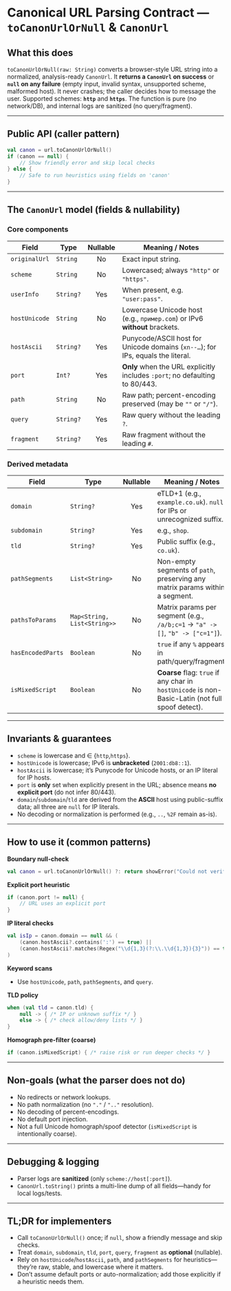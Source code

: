# Canonical URL Parsing Contract — `toCanonUrlOrNull` & `CanonUrl`

## What this does
`toCanonUrlOrNull(raw: String)` converts a browser-style URL string into a normalized, analysis-ready `CanonUrl`. It **returns a `CanonUrl` on success** or **`null` on any failure** (empty input, invalid syntax, unsupported scheme, malformed host). It never crashes; the caller decides how to message the user. Supported schemes: **`http`** and **`https`**. The function is pure (no network/DB), and internal logs are sanitized (no query/fragment).

---

## Public API (caller pattern)

```kotlin
val canon = url.toCanonUrlOrNull()
if (canon == null) {
    // Show friendly error and skip local checks
} else {
    // Safe to run heuristics using fields on 'canon'
}
```

---

## The `CanonUrl` model (fields & nullability)

### Core components

| Field         | Type      | Nullable | Meaning / Notes                                                                 |
|---------------|-----------|:--------:|----------------------------------------------------------------------------------|
| `originalUrl` | `String`  |    No    | Exact input string.                                                              |
| `scheme`      | `String`  |    No    | Lowercased; always `"http"` or `"https"`.                                        |
| `userInfo`    | `String?` |   Yes    | When present, e.g. `"user:pass"`.                                                |
| `hostUnicode` | `String`  |    No    | Lowercase Unicode host (e.g., `пример.com`) or IPv6 **without** brackets.       |
| `hostAscii`   | `String?` |   Yes    | Punycode/ASCII host for Unicode domains (`xn--…`); for IPs, equals the literal. |
| `port`        | `Int?`    |   Yes    | **Only** when the URL explicitly includes `:port`; no defaulting to 80/443.     |
| `path`        | `String`  |    No    | Raw path; percent-encoding preserved (may be `""` or `"/"`).                     |
| `query`       | `String?` |   Yes    | Raw query without the leading `?`.                                               |
| `fragment`    | `String?` |   Yes    | Raw fragment without the leading `#`.                                            |

### Derived metadata

| Field            | Type                         | Nullable | Meaning / Notes                                                                                 |
|------------------|------------------------------|:--------:|--------------------------------------------------------------------------------------------------|
| `domain`         | `String?`                    |   Yes    | eTLD+1 (e.g., `example.co.uk`). `null` for IPs or unrecognized suffix.                          |
| `subdomain`      | `String?`                    |   Yes    | e.g., `shop`.                                                                                   |
| `tld`            | `String?`                    |   Yes    | Public suffix (e.g., `co.uk`).                                                                   |
| `pathSegments`   | `List<String>`               |    No    | Non-empty segments of `path`, preserving any matrix params within a segment.                    |
| `pathsToParams`  | `Map<String, List<String>>`  |    No    | Matrix params per segment (e.g., `/a/b;c=1` → `"a" -> []`, `"b" -> ["c=1"]`).                   |
| `hasEncodedParts`| `Boolean`                    |    No    | `true` if any `%` appears in path/query/fragment.                                               |
| `isMixedScript`  | `Boolean`                    |    No    | **Coarse** flag: `true` if any char in `hostUnicode` is non-Basic-Latin (not full spoof detect).|

---

## Invariants & guarantees
- `scheme` is lowercase and ∈ {`http`,`https`}.
- `hostUnicode` is lowercase; IPv6 is **unbracketed** (`2001:db8::1`).
- `hostAscii` is lowercase; it’s Punycode for Unicode hosts, or an IP literal for IP hosts.
- `port` is **only** set when explicitly present in the URL; absence means **no explicit port** (do not infer 80/443).
- `domain`/`subdomain`/`tld` are derived from the **ASCII** host using public-suffix data; all three are `null` for IP literals.
- No decoding or normalization is performed (e.g., `..`, `%2F` remain as-is).

---

## How to use it (common patterns)

**Boundary null-check**
```kotlin
val canon = url.toCanonUrlOrNull() ?: return showError("Could not verify link")
```

**Explicit port heuristic**
```kotlin
if (canon.port != null) {
    // URL uses an explicit port
}
```

**IP literal checks**
```kotlin
val isIp = canon.domain == null && (
    (canon.hostAscii?.contains(':') == true) ||                         // IPv6
    (canon.hostAscii?.matches(Regex("\\d{1,3}(?:\\.\\d{1,3}){3}")) == true) // IPv4
)
```

**Keyword scans**
- Use `hostUnicode`, `path`, `pathSegments`, and `query`.

**TLD policy**
```kotlin
when (val tld = canon.tld) {
    null -> { /* IP or unknown suffix */ }
    else -> { /* check allow/deny lists */ }
}
```

**Homograph pre-filter (coarse)**
```kotlin
if (canon.isMixedScript) { /* raise risk or run deeper checks */ }
```

---

## Non-goals (what the parser does **not** do)
- No redirects or network lookups.
- No path normalization (no `"."` / `".."` resolution).
- No decoding of percent-encodings.
- No default port injection.
- Not a full Unicode homograph/spoof detector (`isMixedScript` is intentionally coarse).

---

## Debugging & logging
- Parser logs are **sanitized** (only `scheme://host[:port]`).
- `CanonUrl.toString()` prints a multi-line dump of all fields—handy for local logs/tests.

---

## TL;DR for implementers
- Call `toCanonUrlOrNull()` once; if `null`, show a friendly message and skip checks.
- Treat `domain`, `subdomain`, `tld`, `port`, `query`, `fragment` as **optional** (nullable).
- Rely on `hostUnicode`/`hostAscii`, `path`, and `pathSegments` for heuristics—they’re raw, stable, and lowercase where it matters.
- Don’t assume default ports or auto-normalization; add those explicitly if a heuristic needs them.
